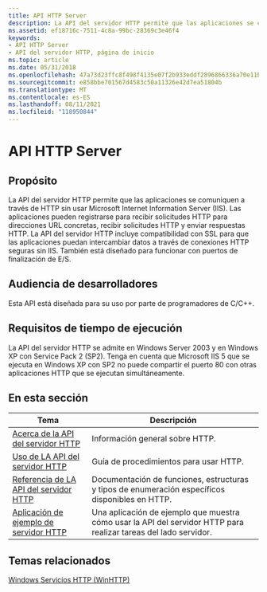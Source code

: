 ```yaml
---
title: API HTTP Server
description: La API del servidor HTTP permite que las aplicaciones se comuniquen a través de HTTP sin usar Microsoft Internet Information Server (IIS).
ms.assetid: ef18716c-7511-4c8a-99bc-28369c3e46f4
keywords:
- API HTTP Server
- API del servidor HTTP, página de inicio
ms.topic: article
ms.date: 05/31/2018
ms.openlocfilehash: 47a73d23ffc8f498f4135e07f2b933eddf2896866336a70e11bd9bbf360cacdc
ms.sourcegitcommit: e858bbe701567d4583c50a11326e42d7ea51804b
ms.translationtype: MT
ms.contentlocale: es-ES
ms.lasthandoff: 08/11/2021
ms.locfileid: "118950844"
---
```

# <a name="http-server-api"></a>API HTTP Server

## <a name="purpose"></a>Propósito

La API del servidor HTTP permite que las aplicaciones se comuniquen a través de HTTP sin usar Microsoft Internet Information Server (IIS). Las aplicaciones pueden registrarse para recibir solicitudes HTTP para direcciones URL concretas, recibir solicitudes HTTP y enviar respuestas HTTP. La API del servidor HTTP incluye compatibilidad con SSL para que las aplicaciones puedan intercambiar datos a través de conexiones HTTP seguras sin IIS. También está diseñado para funcionar con puertos de finalización de E/S.

## <a name="developer-audience"></a>Audiencia de desarrolladores

Esta API está diseñada para su uso por parte de programadores de C/C++.

## <a name="run-time-requirements"></a>Requisitos de tiempo de ejecución

La API del servidor HTTP se admite en Windows Server 2003 y en Windows XP con Service Pack 2 (SP2). Tenga en cuenta que Microsoft IIS 5 que se ejecuta en Windows XP con SP2 no puede compartir el puerto 80 con otras aplicaciones HTTP que se ejecutan simultáneamente.

## <a name="in-this-section"></a>En esta sección



| Tema                                                                           | Descripción                                                                                             |
|---------------------------------------------------------------------------------|---------------------------------------------------------------------------------------------------------|
| [Acerca de la API del servidor HTTP](about-http-server-api.md)<br/>                   | Información general sobre HTTP.<br/>                                                              |
| [Uso de LA API del servidor HTTP](using-http-server-api.md)<br/>                   | Guía de procedimientos para usar HTTP.<br/>                                                             |
| [Referencia de LA API del servidor HTTP](http-server-api-reference.md)<br/>           | Documentación de funciones, estructuras y tipos de enumeración específicos disponibles en HTTP.<br/>    |
| [Aplicación de ejemplo de servidor HTTP](http-server-sample-application.md)<br/> | Una aplicación de ejemplo que muestra cómo usar la API del servidor HTTP para realizar tareas del lado servidor.<br/> |



 

## <a name="related-topics"></a>Temas relacionados

<dl> <dt>

[Windows Servicios HTTP (WinHTTP)](/windows/desktop/WinHttp/winhttp-start-page)
</dt> </dl>

 


